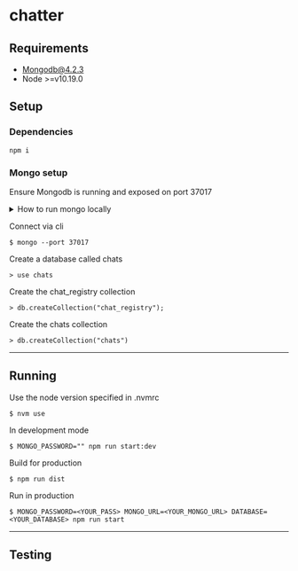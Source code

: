 # chatter

## Requirements

- Mongodb@4.2.3
- Node >=v10.19.0

## Setup

### Dependencies

```shell
npm i
```

### Mongo setup

Ensure Mongodb is running and exposed on port 37017

<details>
  <summary>How to run mongo locally</summary>

Start with:

```shell
$ mongod --config /usr/local/etc/mongod.conf --fork --port 37017
```

Kill with:

```shell
$ ps aux | grep mongo
$ kill <pid>
```

---

</details>

Connect via cli

```shell
$ mongo --port 37017
```

Create a database called chats

```shell
> use chats
```

Create the chat_registry collection

```shell
> db.createCollection("chat_registry");
```

Create the chats collection

```shell
> db.createCollection("chats")
```

---

## Running

Use the node version specified in .nvmrc

```shell
$ nvm use
```

In development mode

```shell
$ MONGO_PASSWORD="" npm run start:dev
```

Build for production

```
$ npm run dist
```

Run in production

```
$ MONGO_PASSWORD=<YOUR_PASS> MONGO_URL=<YOUR_MONGO_URL> DATABASE=<YOUR_DATABASE> npm run start
```

---

## Testing
